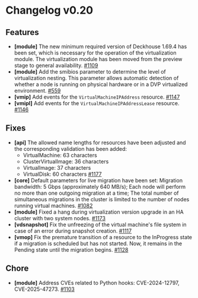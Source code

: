 # Changelog v0.20

## Features


 - **[module]** The new minimum required version of Deckhouse 1.69.4 has been set, which is necessary for the operation of the virtualization module. The virtualization module has been moved from the preview stage to general availability. [#1109](https://github.com/deckhouse/virtualization/pull/1109)
 - **[module]** Add the smibios parameter to determine the level of virtualization nesting. This parameter allows automatic detection of whether a node is running on physical hardware or in a DVP virtualized environment. [#559](https://github.com/deckhouse/virtualization/pull/559)
 - **[vmip]** Add events for the `VirtualMachineIPAddress` resource. [#1147](https://github.com/deckhouse/virtualization/pull/1147)
 - **[vmipl]** Add events for the `VirtualMachineIPAddressLease` resource. [#1146](https://github.com/deckhouse/virtualization/pull/1146)

## Fixes


 - **[api]** The allowed name lengths for resources have been adjusted and the corresponding validation has been added:
    - VirtualMachine: 63 characters
    - ClusterVirtualImage: 36 characters
    - VirtualImage: 37 characters
    - VirtualDisk: 60 characters [#1177](https://github.com/deckhouse/virtualization/pull/1177)
 - **[core]** Default parameters for live migration have been set: Migration bandwidth: 5 Gbps (approximately 640 MB/s); Each node will perform no more than one outgoing migration at a time; The total number of simultaneous migrations in the cluster is limited to the number of nodes running virtual machines. [#1082](https://github.com/deckhouse/virtualization/pull/1082)
 - **[module]** Fixed a hang during virtualization version upgrade in an HA cluster with two system nodes. [#1173](https://github.com/deckhouse/virtualization/pull/1173)
 - **[vdsnapshot]** Fix the unfreezing of the virtual machine's file system in case of an error during snapshot creation. [#1117](https://github.com/deckhouse/virtualization/pull/1117)
 - **[vmop]** Fix the premature transition of a resource to the InProgress state if a migration is scheduled but has not started. Now, it remains in the Pending state until the migration begins. [#1128](https://github.com/deckhouse/virtualization/pull/1128)

## Chore


 - **[module]** Address CVEs related to Python hooks: CVE-2024-12797, CVE-2025-47273. [#1103](https://github.com/deckhouse/virtualization/pull/1103)

